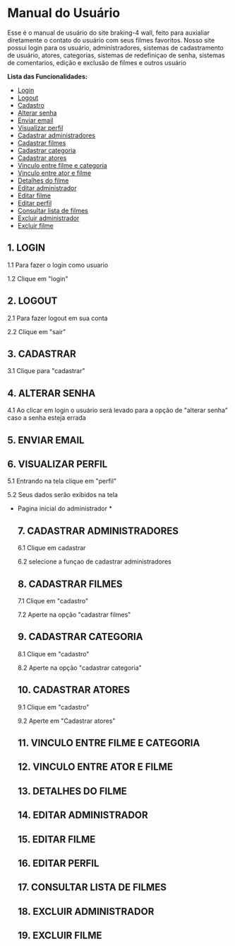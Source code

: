 # Manual do Usuário

Esse é o manual de usuário do site braking-4 wall, feito para auxialiar diretamente o contato do usuário com seus filmes favoritos. Nosso site possui login para os usuário, administradores, sistemas de cadastramento de usuário, atores, categorias, sistemas de redefiniçao de senha, sistemas de comentarios, edição e exclusão de filmes e outros usuário 


**Lista das Funcionalidades:**


 - [Login](#login)
 - [Logout](#lpgout)
 - [Cadastro](#cadastro)
 - [Alterar senha](#alterarsenha)
 - [Enviar email](#enviaremail)
 - [Visualizar perfil](#visualizarperfil)
 - [Cadastrar administradores](#cadastraradministradores)
 - [Cadastrar filmes](#cadastrarfilmes)
 - [Cadastrar categoria](#cadastrarcategoria)
 - [Cadastrar atores](#cadastraratores)
 - [Vinculo entre filme e categoria](#vinculoatorecategoria)
 - [Vinculo entre ator e filme](#vinculoatuaçoes)
 - [Detalhes do filme](#detalhesdofilme)
 - [Editar administrador](#editaradministrador)
 - [Editar filme](#editarfilme)
 - [Editar perfil](editarperfil#)
 - [Consultar lista de filmes](#listadefilmes)
 - [Excluir administrador](#excluiradministrador)
 - [Excluir filme](#excluirfilme) 




  ## 1. LOGIN  

  1.1 Para fazer o login como usuario 

   1.2 Clique em "login" 
 
  ## 2. LOGOUT

  2.1 Para fazer logout em sua conta 

   2.2 Clique em "sair" 

  ## 3. CADASTRAR

   3.1 Clique para "cadastrar" 

  ## 4. ALTERAR SENHA

  4.1 Ao clicar em login o usuário será levado para a opção de "alterar senha" caso a senha esteja errada

  ## 5. ENVIAR EMAIL


  ## 6. VISUALIZAR PERFIL

  5.1 Entrando na tela clique em "perfil"

  5.2 Seus dados serão exibidos na tela

- Pagina inicial do administrador *

  ## 7. CADASTRAR ADMINISTRADORES 

  6.1 Clique em cadastrar

  6.2 selecione a funçao de cadastrar administradores

  ## 8. CADASTRAR FILMES

  7.1 Clique em "cadastro"

  7.2 Aperte na opção "cadastrar filmes"

  ## 9. CADASTRAR CATEGORIA

  8.1 Clique em "cadastro"

  8.2 Aperte na opção "cadastrar categoria"

  ## 10. CADASTRAR ATORES

  9.1 Clique em "cadastro"

  9.2 Aperte em "Cadastrar atores"

  ## 11. VINCULO ENTRE FILME E CATEGORIA 

  ## 12. VINCULO ENTRE ATOR E FILME

  ## 13. DETALHES DO FILME 

  ## 14. EDITAR ADMINISTRADOR
  
  ## 15. EDITAR FILME 

  ## 16. EDITAR PERFIL 

  ## 17. CONSULTAR LISTA DE FILMES

  ## 18. EXCLUIR ADMINISTRADOR 

  ## 19. EXCLUIR FILME 
